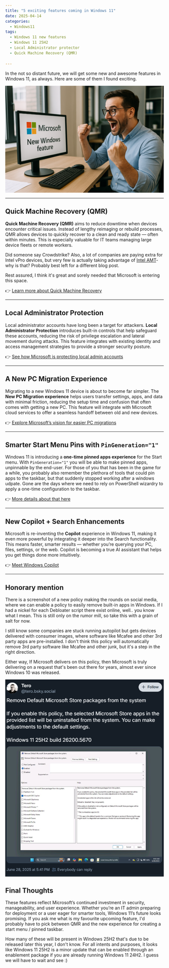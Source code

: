 ```yaml
---
title: "5 exciting features coming in Windows 11"
date: 2025-04-14
categories:
  - Windows11
tags:
  - Windows 11 new features
  - Windows 11 25H2
  - Local Administrator protector
  - Quick Machine Recovery (QMR)
 
---
```


In the not so distant future, we will get some new and awesome features in Windows 11, as always. Here are some of them I found exciting.

![NewWindowsfeatures](/assets/images/2025-06-29-5Windows11-Features-Coming/Thumbnail.png?raw=true "New Windows Features thumbnail")

---

## Quick Machine Recovery (QMR)

**Quick Machine Recovery (QMR)** aims to reduce downtime when devices encounter critical issues. Instead of lengthy reimaging or rebuild processes, QMR allows devices to quickly recover to a clean and ready state — often within minutes. This is especially valuable for IT teams managing large device fleets or remote workers.

Did someone say Crowdstrike? Also, a lot of companies are paying extra for Intel vPro devices, but very few is actually taking advantage of [Intel AMT](https://www.intel.com/content/www/us/en/developer/articles/guide/getting-started-with-active-management-technology.html)- why is that? Probably best left for a different blog post. 

Rest assured, I think it's great and sorely needed that Microsoft is entering this space.

👉 [Learn more about Quick Machine Recovery](https://techcommunity.microsoft.com/blog/windows-itpro-blog/get-started-with-quick-machine-recovery-in-windows/4398487)

---

## Local Administrator Protection

Local administrator accounts have long been a target for attackers. **Local Administrator Protection** introduces built-in controls that help safeguard these accounts, reducing the risk of privilege escalation and lateral movement during attacks. This feature integrates with existing identity and access management strategies to provide a stronger security posture.

👉 [See how Microsoft is protecting local admin accounts](https://blogs.windows.com/windowsdeveloper/2025/05/19/enhance-your-application-security-with-administrator-protection/)

---

## A New PC Migration Experience

Migrating to a new Windows 11 device is about to become far simpler. The **New PC Migration experience** helps users transfer settings, apps, and data with minimal friction, reducing the setup time and confusion that often comes with getting a new PC. This feature will integrate with Microsoft cloud services to offer a seamless handoff between old and new devices.

👉 [Explore Microsoft’s vision for easier PC migrations](https://blogs.windows.com/windows-insider/2025/06/02/announcing-windows-11-insider-preview-build-26200-5622-dev-channel/)

---

## Smarter Start Menu Pins with `PinGeneration="1"`

Windows 11 is introducing a **one-time pinned apps experience** for the Start menu. With `PinGeneration="1"` you will be able to make pinned apps, unpinnable by the end-user. For those of you that has been in the game for a while, you probably also remember the plethora of tools that could pin apps to the taskbar, but that suddenly stopped working after a windows udpate. Gone are the days where we need to rely on PowerShell wizardry to apply a one-time configuration to the taskbar.

👉 [More details about that here](https://learn.microsoft.com/en-us/windows/configuration/taskbar/pinned-apps?tabs=intune&pivots=windows-11#pingeneration)

---

## New Copilot + Search Enhancements

Microsoft is re-inventing the **Copilot** experience in Windows 11, making it even more powerful by integrating it deeper into the Search functionality. This means faster, smarter results — whether you’re querying your PC, files, settings, or the web. Copilot is becoming a true AI assistant that helps you get things done more intuitively.

👉 [Meet Windows Copilot](https://blogs.windows.com/windows-insider/2025/06/23/announcing-windows-11-insider-preview-build-26120-4452-beta-channel/)

---

## Honorary mention

There is a screenshot of a new policy making the rounds on social media, where we can enable a policy to easily remove built-in apps in Windows. If I had a nickel for each Debloater script there exist online, well.. you know what I mean. This is still only on the rumor mill, so take this with a grain of salt for now.

I still know some companies are stuck running autopilot but gets devices delivered with consumer images, where software like Mcafee and other 3rd party apps are pre-installed. I don't think this policy will automatically remove 3rd party software like Mcafee and other junk, but it's a step in the right direction.

Either way, If Microsoft delivers on this policy, then Microsoft is truly delivering on a request that's been out there for years, almost ever since Windows 10 was released.

![RemoveBuiltInApps](/assets/images/2025-06-29-5Windows11-Features-Coming/ScreenshotPolicy.png?raw=true "New Policy / GPO")

## Final Thoughts

These features reflect Microsoft’s continued investment in security, manageability, and user experience. Whether you’re an IT admin preparing for deployment or a user eager for smarter tools, Windows 11’s future looks promising. If you ask me what is my favourite upcoming feature, I'd probably have to pick between QMR and the new experience for creating a start menu / pinned taskbar.

How many of these will be present in Windows 25H2 that's due to be released later this year, I don't know. For all intents and purposes, it looks like Windows 11 25H2 is a minor update that can be enabled through an enablement package if you are already running Windows 11 24H2. I guess we will have to wait and see :)
